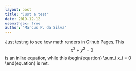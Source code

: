 ```yaml
---
layout: post
title: "Just a test"
date: 2019-12-12
usemathjax: true
author: "Marcus P. da Silva"
---
```


Just testing to see how math renders in Github Pages. This $$x^2+y^2=0$$ is an inline equation,
while this
\begin{equation}
\sum_i x_i = 0
\end{equation}
is not.
